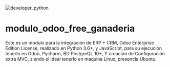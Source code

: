 ![developer_python](https://user-images.githubusercontent.com/38901171/96529411-ae889a80-124a-11eb-8826-55dc611cdf35.png)


# modulo_odoo_free_ganaderia

Este es un modulo para la integración de ERP + CRM, Odoo Enterprise Edition License, realizado en Python 3.6+, y JavaScript, 
para su ejecución tenerlo en Odoo, Pycharm, BD PostgreQL 10+, Y creación de Configuración extra MVC, siendo el ideal tenerlo en maquina Linux, 
presencia Ubuntu.
